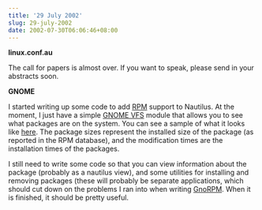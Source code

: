 ```yaml
---
title: '29 July 2002'
slug: 29-july-2002
date: 2002-07-30T06:06:46+08:00
---
```


**linux.conf.au**

The call for papers is almost over. If you want to speak, please send in
your abstracts soon.

**GNOME**

I started writing up some code to add [RPM](http://www.rpm.org/) support
to Nautilus. At the moment, I just have a simple [GNOME
VFS](http://www.advogato.org/proj/GNOME%20VFS/) module that allows you
to see what packages are on the system. You can see a sample of what it
looks like
[here](http://www.daa.com.au/~james/images/nautilus-rpm/rpmdb-vfs-2.png).
The package sizes represent the installed size of the package (as
reported in the RPM database), and the modification times are the
installation times of the packages.

I still need to write some code so that you can view information about
the package (probably as a nautilus view), and some utilities for
installing and removing packages (these will probably be separate
applications, which should cut down on the problems I ran into when
writing [GnoRPM](http://www.advogato.org/proj/GnoRPM/). When it is
finished, it should be pretty useful.
